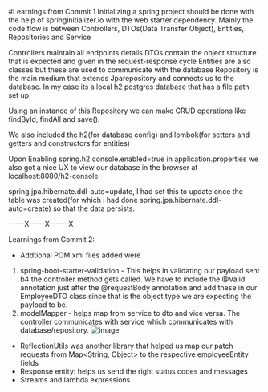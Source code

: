 #Learnings from Commit 1
Initializing a spring project should be done with the help of springinitializer.io with the web starter dependency.
Mainly the code flow is between Controllers, DTOs(Data Transfer Object), Entities, Repositories and Service

Controllers maintain all endpoints details
DTOs contain the object structure that is expected and given in the request-response cycle
Entities are also classes but these are used to communicate with the database
Repository is the main medium that extends Jparepository and connects us to the database. In my case its a local h2 postgres database that has a file path set up.

Using an instance of this Repository we can make CRUD operations like findById, findAll and save().

We also included the h2(for database config) and lombok(for setters and getters and constructors for entities)

Upon Enabling spring.h2.console.enabled=true in application.properties we also got a nice UX to view our database in the browser at localhost:8080/h2-console

spring.jpa.hibernate.ddl-auto=update, I had set this to update once the table was created(for which i had done spring.jpa.hibernate.ddl-auto=create) so that the data persists.

-----X-----X------X

Learnings from Commit 2:
- Addtional POM.xml files added were 
1. spring-boot-starter-validation - This helps in validating our payload sent b4 the controller method gets called. We have to include the @Valid annotation just after the @requestBody annotation and add these in our EmployeeDTO class since that is the object type we are expecting the payload to be.
2. modelMapper - helps map from service to dto and vice versa. The controller communicates with service which communicates with database/repository.
   ![image](https://github.com/user-attachments/assets/9f9458ae-dce7-469c-9362-1265a2b6706c)


- ReflectionUtils was another library that helped us map our patch requests from Map<String, Object> to the respective employeeEntity fields
- Response entity: helps us send the right status codes and messages
- Streams and lambda expressions

